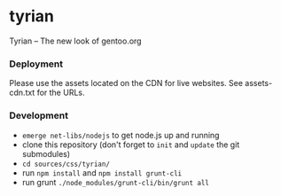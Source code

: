 tyrian
======

Tyrian – The new look of gentoo.org

### Deployment

Please use the assets located on the CDN for live websites.
See assets-cdn.txt for the URLs.

### Development
* `emerge net-libs/nodejs` to get node.js up and running
* clone this repository (don't forget to `init` and `update` the git submodules)
* `cd sources/css/tyrian/`
* run `npm install` and `npm install grunt-cli`
* run grunt `./node_modules/grunt-cli/bin/grunt all`

